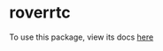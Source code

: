 # roverrtc

To use this package, view its docs [here](https://docs.ase.vu.nl/docs/framework/packages/roverrtc/)
